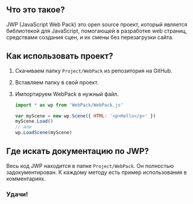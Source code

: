 ## Что это такое?
JWP (JavaScript Web Pack) это open source проект, который является библиотекой для JavaScript, помогающей в разработке web страниц, средствами создания сцен, и их смены без перезагрузки сайта. 
## Как использовать проект? 
1. Скачиваем папку `Project/WebPack` из репозитория на GitHub.
2. Вставляем папку в свой проект.
3. Импортируем WebPack в нужный файл.
   
   ```js
   import * as wp from 'WebPack/WebPack.js'

   var myScene = new wp.Scene({ HTML: '<p>Hello</p>' })
   myScene.Load()
   // или
   wp.LoadScene(myScene) 
   ```
## Где искать документацию по JWP? 
Весь код JWP находится в папке `Project/WebPack`. Он полностью задокументирован. К каждому методу есть пример использования в комментариях. 
### Удачи! 
